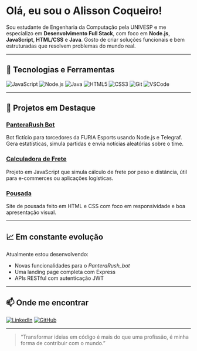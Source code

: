 # Olá, eu sou o Alisson Coqueiro!

Sou estudante de Engenharia da Computação pela UNIVESP e me especializo em **Desenvolvimento Full Stack**, com foco em **Node.js**, **JavaScript**, **HTML/CSS** e **Java**. Gosto de criar soluções funcionais e bem estruturadas que resolvem problemas do mundo real.

---

## 🚀 Tecnologias e Ferramentas
![JavaScript](https://img.shields.io/badge/-JavaScript-F7DF1E?style=flat&logo=javascript&logoColor=000)
![Node.js](https://img.shields.io/badge/-Node.js-339933?style=flat&logo=nodedotjs&logoColor=white)
![Java](https://img.shields.io/badge/-Java-007396?style=flat&logo=java&logoColor=white)
![HTML5](https://img.shields.io/badge/-HTML5-E34F26?style=flat&logo=html5&logoColor=white)
![CSS3](https://img.shields.io/badge/-CSS3-1572B6?style=flat&logo=css3&logoColor=white)
![Git](https://img.shields.io/badge/-Git-F05032?style=flat&logo=git&logoColor=white)
![VSCode](https://img.shields.io/badge/-VSCode-007ACC?style=flat&logo=visual-studio-code&logoColor=white)

---

## 💼 Projetos em Destaque

### [PanteraRush Bot](https://github.com/Alissonls/furia_bot)
Bot fictício para torcedores da FURIA Esports usando Node.js e Telegraf. Gera estatísticas, simula partidas e envia notícias aleatórias sobre o time.

### [Calculadora de Frete](https://github.com/Alissonls/calculadoradefrete)
Projeto em JavaScript que simula cálculo de frete por peso e distância, útil para e-commerces ou aplicações logísticas.

### [Pousada](https://github.com/Alissonls/pousada)
Site de pousada feito em HTML e CSS com foco em responsividade e boa apresentação visual.

---

## 📈 Em constante evolução
Atualmente estou desenvolvendo:
- Novas funcionalidades para o *PanteraRush_bot*
- Uma landing page completa com Express
- APIs RESTful com autenticação JWT

---

## 📫 Onde me encontrar
[![LinkedIn](https://img.shields.io/badge/-LinkedIn-0A66C2?style=flat&logo=linkedin&logoColor=white)](https://www.linkedin.com/in/alissoncoqueiro/)
[![GitHub](https://img.shields.io/badge/-GitHub-181717?style=flat&logo=github&logoColor=white)](https://github.com/Alissonls)

---

> “Transformar ideias em código é mais do que uma profissão, é minha forma de contribuir com o mundo.”

